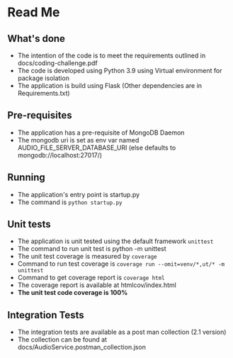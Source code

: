 # Read Me
## What's done
- The intention of the code is to meet the requirements outlined in docs/coding-challenge.pdf
- The code is developed using Python 3.9 using Virtual environment for package isolation
- The application is build using Flask (Other dependencies are in Requirements.txt)

## Pre-requisites  
- The application has a pre-requisite of MongoDB Daemon
- The mongodb uri is set as env var named AUDIO_FILE_SERVER_DATABASE_URI (else defaults to mongodb://localhost:27017/)

## Running
- The application's entry point is startup.py
- The command is `python startup.py`
  
## Unit tests
- The application is unit tested using the default framework `unittest`
- The command to run unit test is python -m unittest
- The unit test coverage is measured by `coverage`
- Command to run test coverage is `coverage run --omit=venv/*,ut/* -m unittest`
- Command to get coverage report is `coverage html`
- The coverage report is available at htmlcov/index.html
- **The unit test code coverage is 100%**

## Integration Tests
- The integration tests are available as a post man collection (2.1 version)
- The collection can be found at docs/AudioService.postman_collection.json  
